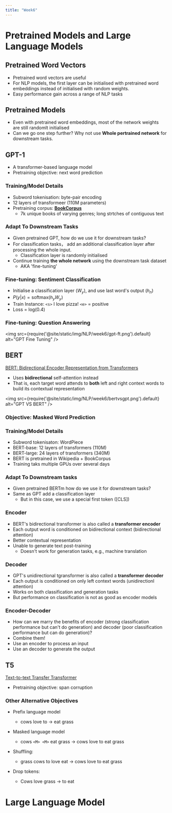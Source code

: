 ```yaml
---
title: "Week6"
---
```


# Pretrained Models and Large Language Models

## Pretrained Word Vectors
- Pretrained word vectors are useful
- For NLP models, the first layer can be initialised with pretrained word embeddings instead of initialised with random weights.
- Easy performance gain across a range of NLP tasks

## Pretrained Models
- Even with pretrained word embeddings, most of the network weights are still randomlt initialised
- Can we go one step further? Why not use **Whole pertrained network** for downstream tasks.


## GPT-1
- A transformer-based language model
- Pretraining objective: next word prediction

### Training/Model Details
- Subword tokenisation: byte-pair encoding
- 12 layers of transformeer (110M parameters)
- Pretraining corpus: [**BookCorpus**](https://paperswithcode.com/dataset/bookcorpus)
    - 7k unique books of varying genres; long strtches of contiguous text


### Adapt To Downstream Tasks
- Given pretrained GPT, how do we use it for downstream tasks?
- For classification tasks， add an additional classification layer after processing the whole input.
    - Classification layer is randomly initialised
- Continue training **the whole network** using the downstream task dataset
    - AKA 'fine-tuning'

### Fine-tuning: Sentiment Classification
- Initialise a classification layer ($W_y$), and use last word's output ($h_n$)
- $P(y|x) = \text{softmax}(h_y W_y)$
- Train Instance: `<s>` I love pizza! `<e>` = positive
- Loss = log(0.4)

### Fine-tuning: Question Answering
<img src={require('@site/static/img/NLP/week6/gpt-ft.png').default} alt="GPT Fine Tuning" />


## BERT
[BERT: Bidirectional Encoder Representation from Transformers](https://arxiv.org/abs/1810.04805)
- Uses **bidirectional** self-attention instead 
- That is, each target word attends to **both** left and right context words to build its contextual representation

<img src={require('@site/static/img/NLP/week6/bertvsgpt.png').default} alt="GPT VS BERT" />

### Objective: Masked Word Prediction

### Training/Model Details
- Subword tokenisaton: WordPiece
- BERT-base: 12 layers of transformers (110M)
- BERT-large: 24 layers of transformers (340M)
- BERT is pretrained in Wikipedia + BookCorpus
- Training taks multiple GPUs over several days

### Adapt To Downstream tasks
- Given pretrained BERTm how do we use it for downstream tasks?
- Same as GPT add a classification layer
    - But in this case, we use a special first token ([CLS])

### Encoder
- BERT's bidirectional transformer is also called a **transformer encoder**
- Each output word is conditioned on bidirectional context (bidirectional attention)
- Better contextual representation
- Unable to generate text post-training
    - Doesn't work for generation tasks, e.g., machine translation

### Decoder
- GPT's unidirectional tgransformer is also called a **transformer decoder**
- Each output is conditioned on only left context words (unidirectionl attention)
- Works on both classification and generation tasks
- But performance on classification is not as good as encoder models

### Encoder-Decoder
- How can we marry the benefits of encoder (strong classification performance but can't do generation) and decoder
(poor classification performance but can do generation)?
- Combine them!
- Use an encoder to process an input
- Use an decoder to generate the output


## T5
[Text-to-text Transfer Transformer](https://jmlr.org/papers/volume21/20-074/20-074.pdf)
- Pretraining objective: span corruption

### Other Alternative Objectives
- Prefix language model
    - cows love to $\rightarrow$ eat grass
- Masked language model
    - cows `<M> <M>` eat grass $\rightarrow$ cows love to eat grass
- Shuffling:
    - grass cows to love eat $\rightarrow$ cows love to eat grass

- Drop tokens:
    - Cows love grass $\rightarrow$ to eat


#  Large Language Model
